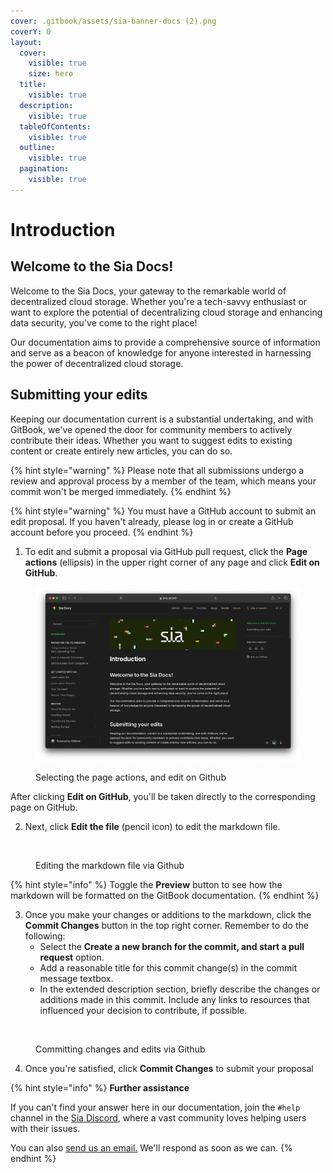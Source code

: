 ```yaml
---
cover: .gitbook/assets/sia-banner-docs (2).png
coverY: 0
layout:
  cover:
    visible: true
    size: hero
  title:
    visible: true
  description:
    visible: true
  tableOfContents:
    visible: true
  outline:
    visible: true
  pagination:
    visible: true
---
```


# Introduction

## Welcome to the Sia Docs!

Welcome to the Sia Docs, your gateway to the remarkable world of decentralized cloud storage. Whether you're a tech-savvy enthusiast or want to explore the potential of decentralizing cloud storage and enhancing data security, you've come to the right place!

Our documentation aims to provide a comprehensive source of information and serve as a beacon of knowledge for anyone interested in harnessing the power of decentralized cloud storage.

## Submitting your edits

Keeping our documentation current is a substantial undertaking, and with GitBook, we've opened the door for community members to actively contribute their ideas. Whether you want to suggest edits to existing content or create entirely new articles, you can do so.

{% hint style="warning" %}
Please note that all submissions undergo a review and approval process by a member of the team, which means your commit won't be merged immediately.
{% endhint %}

{% hint style="warning" %}
You must have a GitHub account to submit an edit proposal. If you haven't already, please log in or create a GitHub account before you proceed.
{% endhint %}

1. To edit and submit a proposal via GitHub pull request, click the **Page actions** (ellipsis) in the upper right corner of any page and click **Edit on GitHub**.

<figure><img src=".gitbook/assets/introduction-images/docs_screenshot.png" alt=""><figcaption><p>Selecting the page actions, and edit on Github</p></figcaption></figure>

After clicking **Edit on GitHub**, you'll be taken directly to the corresponding page on GitHub.

2. Next, click **Edit the file** (pencil icon) to edit the markdown file.

<figure><img src=".gitbook/assets/introduction_2.png" alt=""><figcaption><p>Editing the markdown file via Github</p></figcaption></figure>

{% hint style="info" %}
Toggle the **Preview** button to see how the markdown will be formatted on the GitBook documentation.
{% endhint %}

3. Once you make your changes or additions to the markdown, click the **Commit Changes** button in the top right corner. Remember to do the following:
   * Select the **Create a new branch for the commit, and start a pull request** option.
   * Add a reasonable title for this commit change(s) in the commit message textbox.
   * In the extended description section, briefly describe the changes or additions made in this commit. Include any links to resources that influenced your decision to contribute, if possible.

<figure><img src=".gitbook/assets/introduction_3.png" alt=""><figcaption><p>Committing changes and edits via Github</p></figcaption></figure>

4. Once you're satisfied, click **Commit Changes** to submit your proposal

{% hint style="info" %}
**Further assistance**

If you can't find your answer here in our documentation, join the `#help` channel in the [Sia Discord](https://discord.com/invite/sia), where a vast community loves helping users with their issues.

You can also [send us an email.](mailto:hello@sia.tech) We'll respond as soon as we can.
{% endhint %}
